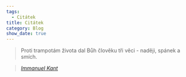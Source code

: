 ```yaml
---
tags:
  - Citátek
title: Citátek
category: Blog
show_date: true    
---
```


> Proti trampotám života dal Bůh člověku tři věci - naději, spánek a smích.

> <cite><a href="https://cs.wikipedia.org/wiki/Immanuel_Kant">Immanuel Kant</a></cite>